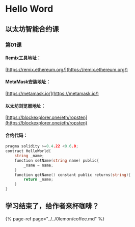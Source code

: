 # Hello Word

## 以太坊智能合约课

### 第01课

#### Remix工具地址：

[https://remix.ethereum.org/](https://remix.ethereum.org/)

#### MetaMask安装地址：

[https://metamask.io/](https://metamask.io/)

#### 以太坊浏览器地址：

[https://blockexplorer.one/eth/ropsten](https://blockexplorer.one/eth/ropsten)

#### 合约代码：

```go
pragma solidity >=0.4.22 <0.6.0;
contract HelloWorld{
    string _name;
    function setName(string name) public{
        _name = name;
    }
    function getName() constant public returns(string){
        return _name;
    }
}
```

## 学习结束了，给作者来杯咖啡？

{% page-ref page="../../0lemon/coffee.md" %}

